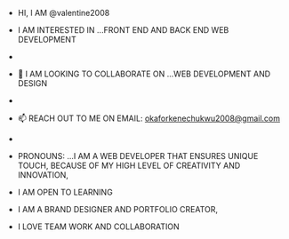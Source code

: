 - HI, I AM  @valentine2008
- I AM INTERESTED IN ...FRONT END AND BACK END WEB DEVELOPMENT
-
- 💞️ I AM LOOKING TO COLLABORATE ON ...WEB DEVELOPMENT AND DESIGN

- 
- 📫 REACH OUT TO ME ON EMAIL: okaforkenechukwu2008@gmail.com

- 
- PRONOUNS: ...I AM A WEB DEVELOPER THAT ENSURES UNIQUE TOUCH, BECAUSE OF MY HIGH LEVEL OF CREATIVITY AND INNOVATION,
- I AM OPEN TO LEARNING
- I AM A BRAND DESIGNER AND PORTFOLIO CREATOR,
- I LOVE TEAM WORK AND COLLABORATION
  

<!---
valentine2008/valentine2008 is a ✨ special ✨ repository because its `README.md` (this file) appears on your GitHub profile.
You can click the Preview link to take a look at your changes.
--->
